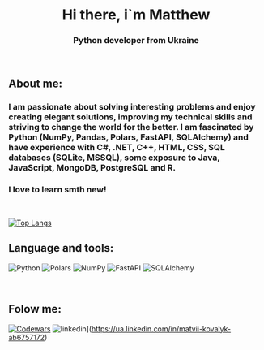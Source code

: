 <div id="Header" align="center">
    <h1>Hi there, i`m Matthew</h1>
    <h3>Python developer from Ukraine</h3>

</div>
<br>

## About me:

### I am passionate about solving interesting problems and enjoy creating elegant solutions, improving my technical skills and striving to change the world for the better. I am fascinated by Python (NumPy, Pandas, Polars, FastAPI, SQLAlchemy) and have experience with C#, .NET, C++, HTML, CSS, SQL databases (SQLite, MSSQL), some exposure to Java, JavaScript, MongoDB, PostgreSQL and R.


</b>


### I love to learn smth new! 

<br>



[![Top Langs](https://github-readme-stats.vercel.app/api/top-langs/?username=kkommatt&layout=compact&theme=vision-friendly-dark)](https://github.com/anuraghazra/github-readme-stats)

## Language and tools:


![Python](https://img.shields.io/badge/Python--pink?style=flat-square&logo=Python&labelColor=black&color=grey)
![Polars](https://img.shields.io/badge/Polars--blue?style=flat-square&logo=Polars&labelColor=black&color=blue)
![NumPy](https://img.shields.io/badge/NumPy--red?style=flat-square&logo=numpy&labelColor=black&color=green)
![FastAPI](https://img.shields.io/badge/FastAPI--red?style=flat-square&logo=fastapi&labelColor=black&color=red)
![SQLAlchemy](https://img.shields.io/badge/SQLAlchemy--red?style=flat-square&logo=sqlalchemy&labelColor=black&color=yellow)

<br>

## Folow me:

[![Codewars](https://www.codewars.com/users/kkommatt/badges/small)](https://www.codewars.com/users/kkommatt)
![linkedin](https://img.shields.io/badge/Linkedin-0e76a8?style=for-the-badge&logo=Linkedin&logoColor=white)](https://ua.linkedin.com/in/matvii-kovalyk-ab6757172)


